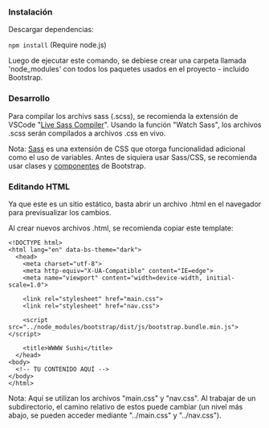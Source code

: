 ### Instalación
Descargar dependencias:

`npm install`
(Require node.js)

Luego de ejecutar este comando, se debiese crear una carpeta llamada 'node_modules' con todos los paquetes usados en el proyecto - incluido Bootstrap.

### Desarrollo
Para compilar los archivs sass (.scss), se recomienda la extensión de VSCode "[Live Sass Compiler](https://marketplace.visualstudio.com/items?itemName=glenn2223.live-sass)". Usando la función "Watch Sass", los archivos .scss serán compilados a archivos .css en vivo.

Nota: [Sass](https://sass-lang.com/) es una extensión de CSS que otorga funcionalidad adicional como el uso de variables. Antes de siquiera usar Sass/CSS, se recomienda usar clases y [componentes](https://getbootstrap.com/docs/5.3/components/accordion/) de Bootstrap.

### Editando HTML

Ya que este es un sitio estático, basta abrir un archivo .html en el navegador para previsualizar los cambios.

Al crear nuevos archivos .html, se recomienda copiar este template:

```
<!DOCTYPE html>
<html lang="en" data-bs-theme="dark">
  <head>
    <meta charset="utf-8">
    <meta http-equiv="X-UA-Compatible" content="IE=edge">
    <meta name="viewport" content="width=device-width, initial-scale=1.0">

    <link rel="stylesheet" href="main.css">
    <link rel="stylesheet" href="nav.css">

    <script src="../node_modules/bootstrap/dist/js/bootstrap.bundle.min.js"></script>

    <title>WWWW Sushi</title>
  </head>
<body>
  <!-- TU CONTENIDO AQUÍ -->
</body>
</html>
```

Nota: Aquí se utilizan los archivos "main.css" y "nav.css". Al trabajar de un subdirectorio, el camino relativo de estos puede cambiar (un nivel más abajo, se pueden acceder mediante "../main.css" y "../nav.css").

